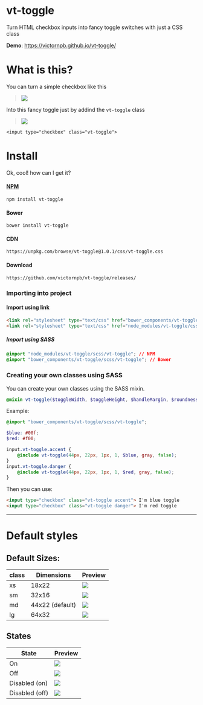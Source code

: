 # vt-toggle
Turn HTML checkbox inputs into fancy toggle switches with just a CSS class


**Demo**: https://victornpb.github.io/vt-toggle/


# What is this?

You can turn a simple checkbox like this

> <img src="http://i.imgur.com/X64C7Ab.png">

Into this fancy toggle just by addind the `vt-toggle` class
  
> <img src="http://i.imgur.com/ZlP9PV7.png"> 


    <input type="checkbox" class="vt-toggle">
   

# Install

Ok, cool! how can I get it?

#### [NPM](https://www.npmjs.com/package/vt-toggle) 

    npm install vt-toggle

#### Bower

    bower install vt-toggle
    
#### CDN

    https://unpkg.com/browse/vt-toggle@1.0.1/css/vt-toggle.css
    
#### Download

    https://github.com/victornpb/vt-toggle/releases/
### Importing into project

#### Import using link
```html
<link rel="stylesheet" type="text/css" href="bower_components/vt-toggle/css/vt-toggle.css">
<link rel="stylesheet" type="text/css" href="node_modules/vt-toggle/css/vt-toggle.css">
```
##### Import using SASS
```css
@import "node_modules/vt-toggle/scss/vt-toggle"; // NPM
@import "bower_components/vt-toggle/scss/vt-toggle"; // Bower
```

### Creating your own classes using SASS

You can create your own classes using the SASS mixin.
```scss
@mixin vt-toggle($toggleWidth, $toggleHeight, $handleMargin, $roundness, $on-color, $off-color, $label)
```

Example:
```scss
@import "bower_components/vt-toggle/scss/vt-toggle";

$blue: #00f;
$red: #f00;

input.vt-toggle.accent {
    @include vt-toggle(44px, 22px, 1px, 1, $blue, gray, false);
}
input.vt-toggle.danger {
    @include vt-toggle(44px, 22px, 1px, 1, $red, gray, false);
}
```

Then you can use:
```html
<input type="checkbox" class="vt-toggle accent"> I'm blue toggle
<input type="checkbox" class="vt-toggle danger"> I'm red toggle
``` 
----

# Default styles

## Default Sizes:

| class | Dimensions      | Preview                                    |
|-------|-----------------|--------------------------------------------|
| xs    | 18x22           | <img src="http://i.imgur.com/sj72uAN.png"> |
| sm    | 32x16           | <img src="http://i.imgur.com/K5qZgg7.png"> |
| md    | 44x22 (default) | <img src="http://i.imgur.com/ofj7u7E.png"> |
| lg    | 64x32           | <img src="http://i.imgur.com/PKHziIP.png"> |

## States

| State          | Preview                                    |
|----------------|--------------------------------------------|
| On             | <img src="http://i.imgur.com/ofj7u7E.png"> |
| Off            | <img src="http://i.imgur.com/fMIYHt9.png"> |
| Disabled (on)  | <img src="http://i.imgur.com/82rzSlS.png"> |
| Disabled (off) | <img src="http://i.imgur.com/jXcJQql.png"> |
